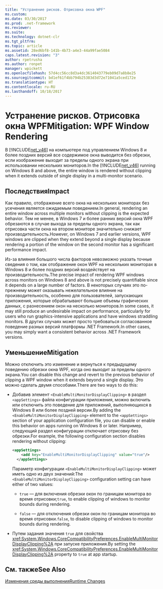 ```yaml
---
title: "Устранение рисков. Отрисовка окна WPF"
ms.custom: 
ms.date: 03/30/2017
ms.prod: .net-framework
ms.reviewer: 
ms.suite: 
ms.technology: dotnet-clr
ms.tgt_pltfrm: 
ms.topic: article
ms.assetid: 28ed6bf8-141b-4b73-a4e3-44a99fae5084
caps.latest.revision: "3"
author: rpetrusha
ms.author: ronpet
manager: wpickett
ms.openlocfilehash: 57d4cc56cc8d3a4dc3614043779eb09d7a8b8e25
ms.sourcegitcommit: bd1ef61f4bb794b25383d3d72e71041a5ced172e
ms.translationtype: HT
ms.contentlocale: ru-RU
ms.lasthandoff: 10/18/2017
---
```

# <a name="mitigation-wpf-window-rendering"></a><span data-ttu-id="a55a5-102">Устранение рисков. Отрисовка окна WPF</span><span class="sxs-lookup"><span data-stu-id="a55a5-102">Mitigation: WPF Window Rendering</span></span>
<span data-ttu-id="a55a5-103">В [!INCLUDE[net_v46](../../../includes/net-v46-md.md)] на компьютере под управлением Windows 8 и более поздних версий все содержимое окна выводится без обрезки, если изображение выходит за пределы одного экрана при использовании нескольких мониторов.</span><span class="sxs-lookup"><span data-stu-id="a55a5-103">In the [!INCLUDE[net_v46](../../../includes/net-v46-md.md)] running on Windows 8 and above, the entire window is rendered without clipping when it extends outside of single display in a multi-monitor scenario.</span></span>  
  
## <a name="impact"></a><span data-ttu-id="a55a5-104">Последствия</span><span class="sxs-lookup"><span data-stu-id="a55a5-104">Impact</span></span>  
 <span data-ttu-id="a55a5-105">Как правило, отображение всего окна на нескольких мониторах без усечения является ожидаемым поведением.</span><span class="sxs-lookup"><span data-stu-id="a55a5-105">In general, rendering an entire window across multiple monitors without clipping is the expected behavior.</span></span> <span data-ttu-id="a55a5-106">Тем не менее, в Windows 7 и более ранних версий окна WPF обрезаются в случае выхода за пределы одного экрана, так как отрисовка части окна на втором мониторе значительно снижает производительность.</span><span class="sxs-lookup"><span data-stu-id="a55a5-106">However, on Windows 7 and earlier versions, WPF windows are clipped when they extend beyond a single display because rendering a portion of the window on the second monitor has a significant performance impact.</span></span>  
  
 <span data-ttu-id="a55a5-107">Из-за влияния большого числа факторов невозможно указать точные сведения о том, как отображение окон WPF на нескольких мониторах в Windows 8 и более поздних версий воздействует на производительность.</span><span class="sxs-lookup"><span data-stu-id="a55a5-107">The precise impact of rendering WPF windows across monitors on Windows 8 and above is not precisely quantifiable since it depends on a large number of factors.</span></span> <span data-ttu-id="a55a5-108">В некоторых случаях это по-прежнему может оказывать нежелательное влияние на производительность, особенно для пользователей, запускающих приложения, которые обрабатывают большие объемы графических данных, с разнесением окон на несколько мониторов.</span><span class="sxs-lookup"><span data-stu-id="a55a5-108">In some cases, it may still produce an undesirable impact on performance, particularly for users who run graphics-intensive applications and have windows straddling monitors.</span></span> <span data-ttu-id="a55a5-109">В других случаях может просто требоваться согласованное поведение разных версий платформы .NET Framework.</span><span class="sxs-lookup"><span data-stu-id="a55a5-109">In other cases, you may simply want a consistent behavior across .NET Framework versions.</span></span>  
  
## <a name="mitigation"></a><span data-ttu-id="a55a5-110">Уменьшение</span><span class="sxs-lookup"><span data-stu-id="a55a5-110">Mitigation</span></span>  
 <span data-ttu-id="a55a5-111">Можно отключить это изменение и вернуться к предыдущему поведению обрезки окна WPF, когда оно выходит за пределы одного экрана.</span><span class="sxs-lookup"><span data-stu-id="a55a5-111">You can disable this change and revert to the previous behavior of clipping a WPF window when it extends beyond a single display.</span></span> <span data-ttu-id="a55a5-112">Это можно сделать двумя способами.</span><span class="sxs-lookup"><span data-stu-id="a55a5-112">There are two ways to do this:</span></span>  
  
-   <span data-ttu-id="a55a5-113">Добавив элемент `<EnableMultiMonitorDisplayClipping>` в раздел `<appSettings>` файла конфигурации приложения, можно включить или отключить это поведение для приложений, выполняющихся в Windows 8 или более поздней версии.</span><span class="sxs-lookup"><span data-stu-id="a55a5-113">By adding the `<EnableMultiMonitorDisplayClipping>` element to the `<appSettings>` section of your application configuration file, you can disable or enable this behavior on apps running on Windows 8 or later.</span></span> <span data-ttu-id="a55a5-114">Например, следующий раздел конфигурации отключает отрисовку без обрезки.</span><span class="sxs-lookup"><span data-stu-id="a55a5-114">For example, the following configuration section disables rendering without clipping:</span></span>  
  
    ```xml  
    <appSettings>  
        <add key="EnableMultiMonitorDisplayClipping" value="true"/>  
      </appSettings>  
    ```  
  
     <span data-ttu-id="a55a5-115">Параметр конфигурации `<EnableMultiMonitorDisplayClipping>` может иметь одно из двух значений:</span><span class="sxs-lookup"><span data-stu-id="a55a5-115">The `<EnableMultiMonitorDisplayClipping>` configuration setting can have either of two values:</span></span>  
  
    -   <span data-ttu-id="a55a5-116">`true` — для включения обрезки окон по границам монитора во время отрисовки;</span><span class="sxs-lookup"><span data-stu-id="a55a5-116">`true`, to enable clipping of windows to monitor bounds during rendering.</span></span>  
  
    -   <span data-ttu-id="a55a5-117">`false` — для отключения обрезки окон по границам монитора во время отрисовки.</span><span class="sxs-lookup"><span data-stu-id="a55a5-117">`false`, to disable clipping of windows to monitor bounds during rendering.</span></span>  
  
-   <span data-ttu-id="a55a5-118">Путем задания значения `true` для свойства <xref:System.Windows.CoreCompatibilityPreferences.EnableMultiMonitorDisplayClipping%2A> при запуске приложения.</span><span class="sxs-lookup"><span data-stu-id="a55a5-118">By setting the <xref:System.Windows.CoreCompatibilityPreferences.EnableMultiMonitorDisplayClipping%2A> property to `true` at app startup.</span></span>  
  
## <a name="see-also"></a><span data-ttu-id="a55a5-119">См. также</span><span class="sxs-lookup"><span data-stu-id="a55a5-119">See Also</span></span>  
 [<span data-ttu-id="a55a5-120">Изменения среды выполнения</span><span class="sxs-lookup"><span data-stu-id="a55a5-120">Runtime Changes</span></span>](../../../docs/framework/migration-guide/runtime-changes-in-the-net-framework-4-6.md)
